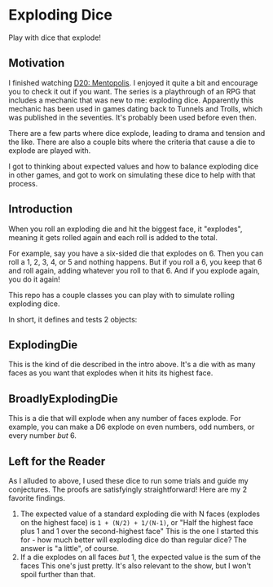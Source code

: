 # Exploding Dice

Play with dice that explode!

## Motivation

I finished watching [D20: Mentopolis](https://www.dropout.tv/dimension-20-mentopolis).
I enjoyed it quite a bit and encourage you to check it out if you want.
The series is a playthrough of an RPG that includes a mechanic that was new to me: exploding dice.
Apparently this mechanic has been used in games dating back to Tunnels and Trolls, which was published in the seventies.
It's probably been used before even then.

There are a few parts where dice explode, leading to drama and tension and the like.
There are also a couple bits where the criteria that cause a die to explode are played with.

I got to thinking about expected values and how to balance exploding dice in other games, and got to work on simulating these dice to help with that process.

## Introduction
When you roll an exploding die and hit the biggest face, it "explodes", meaning it gets rolled again and each roll is added to the total.

For example, say you have a six-sided die that explodes on 6.
Then you can roll a 1, 2, 3, 4, or 5 and nothing happens.
But if you roll a 6, you keep that 6 and roll again, adding whatever you roll to that 6.
And if you explode again, you do it again!

This repo has a couple classes you can play with to simulate rolling exploding dice.

In short, it defines and tests 2 objects:

## ExplodingDie
This is the kind of die described in the intro above.
It's a die with as many faces as you want that explodes when it hits its highest face.

## BroadlyExplodingDie
This is a die that will explode when any number of faces explode.
For example, you can make a D6 explode on even numbers, odd numbers, or every number _but_ 6.

## Left for the Reader
As I alluded to above, I used these dice to run some trials and guide my conjectures.
The proofs are satisfyingly straightforward!
Here are my 2 favorite findings.

1. The expected value of a standard exploding die with N faces (explodes on the highest face) is `1 + (N/2) + 1/(N-1)`, or "Half the highest face plus 1 and 1 over the second-highest face"
This is the one I started this for - how much better will exploding dice do than regular dice?
The answer is "a little", of course.
1. If a die explodes on all faces _but_ 1, the expected value is the sum of the faces
This one's just pretty. It's also relevant to the show, but I won't spoil further than that.
